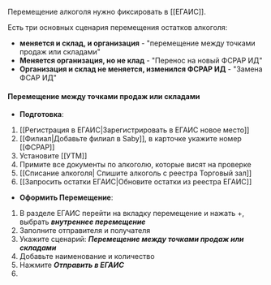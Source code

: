 Перемещение алкоголя нужно фиксировать в [[ЕГАИС]].

Есть три основных сценария перемещения остатков алкоголя:
- **меняется и склад, и организация** - "перемещение между точками продаж или складами"
- **Меняется организация, но не клад** - "Перенос на новый ФСРАР ИД"
- **Организация и склад не меняется, изменился ФСРАР ИД** - "Замена ФСАР ИД"

#### Перемещение между точками продаж или складами
- **Подготовка**:
1. [[Регистрация в ЕГАИС|Зарегистрировать в ЕГАИС новое место]]
2. [[Филиал|Добавьте филиал в Saby]], в карточке укажите номер [[ФСРАР]]
3. Установите [[УТМ]]
4. Примите все документы по алкоголю, которые висят на проверке
5. [[Списание алкоголя| Спишите алкоголь с реестра Торговый зал]]
6. [[Запросить остатки ЕГАИС|Обновите остатки из реестра ЕГАИС]]
- **Оформить Перемещение**:
1. В разделе ЕГАИС перейти на вкладку перемещение и нажать +, выбрать **_внутреннее перемещение_**
2. Заполните отправителя и получателя
3. Укажите сценарий: **_Перемещение между точками продаж или складами_**
4. Добавьте наименование и количество
5. Нажмите _**Отправить в ЕГАИС**_
6. 